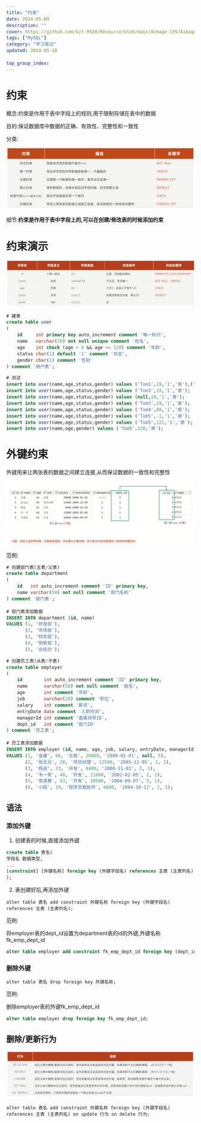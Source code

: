 ```yaml
---
title: "约束"
date: 2024-05-09
description: ""
cover: https://github.com/Gjt-9520/Resource/blob/main/Aimage-135/Aimage11.jpg?raw=true
tags: ["MySQL"]
category: "学习笔记"
updated: 2024-05-10
 
top_group_index: 
---
```


# 约束

概念:约束是作用于表中字段上的规则,用于限制存储在表中的数据

目的:保证数据库中数据的正确、有效性、完整性和一致性

分类:

![约束分类](../images/SQL-约束.png)

细节:**约束是作用于表中字段上的,可以在创建/修改表的时候添加约束**

# 约束演示

![约束演示](../images/约束演示.png)

```sql
# 建表
create table user
(
    id     int primary key auto_increment comment '唯一标识',
    name   varchar(10) not null unique comment '姓名',
    age    int check (age > 0 && age <= 120) comment '年龄',
    status char(1) default '1' comment '状态',
    gender char(1) comment '性别'
) comment '用户表';
```

```sql
# 测试
insert into user(name,age,status,gender) values ('Tom1',19,'1','男'),('Tom2',25,'0','男');
insert into user(name,age,status,gender) values ('Tom3',19,'1','男');
insert into user(name,age,status,gender) values (null,19,'1','男');
insert into user(name,age,status,gender) values ('Tom3',19,'1','男');
insert into user(name,age,status,gender) values ('Tom4',80,'1','男');
insert into user(name,age,status,gender) values ('Tom5',-1,'1','男');
insert into user(name,age,status,gender) values ('Tom5',121,'1','男');
insert into user(name,age,gender) values ('Tom5',120,'男');
```

# 外键约束

外键用来让两张表的数据之间建立连接,从而保证数据的一致性和完整性

![外键约束](../images/外键约束案例.png)

范例:

```sql
# 创建部门表(主表/父表)
create table department
(
    id   int auto_increment comment 'ID' primary key,
    name varchar(50) not null comment '部门名称'
) comment '部门表';

# 部门表添加数据
INSERT INTO department (id, name)
VALUES (1, '研发部'),
       (2, '市场部'),
       (3, '财务部'),
       (4, '销售部'),
       (5, '总经办');
```

```sql
# 创建员工表(从表/子表)
create table employer
(
    id        int auto_increment comment 'ID' primary key,
    name      varchar(50) not null comment '姓名',
    age       int comment '年龄',
    job       varchar(20) comment '职位',
    salary    int comment '薪资',
    entryDate date comment '入职时间',
    managerId int comment '直属领导ID',
    dept_id   int comment '部门ID'
) comment '员工表';

# 员工表添加数据
INSERT INTO employer (id, name, age, job, salary, entryDate, managerId, dept_id)
VALUES (1, '金庸', 66, '总裁', 20000, '2000-01-01', null, 5),
       (2, '张无忌', 20, '项目经理', 12500, '2005-12-05', 1, 1),
       (3, '杨逍', 33, '开发', 8400, '2000-11-03', 2, 1),
       (4, '韦一笑', 48, '开发', 11000, '2002-02-05', 2, 1),
       (5, '常遇春', 43, '开发', 10500, '2004-09-07', 3, 1),
       (6, '小昭', 19, '程序员鼓励师', 6600, '2004-10-12', 2, 1);
```

## 语法

### 添加外键

1. 创建表的时候,直接添加外键

```sql
create table 表名(
字段名 数据类型,
...
[constraint] [外键名称] foreign key (外键字段名) references 主表 (主表列名)
);
```

2. 表创建好后,再添加外键

`alter table 表名 add constraint 外键名称 foreign key (外键字段名) references 主表 (主表列名);`

范例:

将employer表的dept_id设置为department表的id的外键,外键名称fk_emp_dept_id

```sql
alter table employer add constraint fk_emp_dept_id foreign key (dept_id) references department(id);
```

### 删除外键

`alter table 表名 drop foreign key 外键名称;`

范例:

删除employer表的外键fk_emp_dept_id

```sql
alter table employer drop foreign key fk_emp_dept_id;
```

## 删除/更新行为

![删除和更新行为](../images/约束-删除和更新行为.png)

`alter table 表名 add constraint 外键名称 foreign key (外键字段名) references 主表 (主表列名) on update 行为 on delete 行为;`